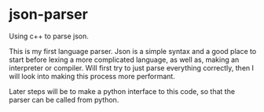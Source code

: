 # json-parser


Using c++ to parse json.

This is my first language parser. Json is a simple syntax and a good place to start before lexing a more complicated language, as well as, making an interpreter or compiler. Will first try to just parse everything correctly, then I will look into making this process more performant.


Later steps will be to make a python interface to this code, so that the parser can be called from python.

